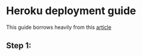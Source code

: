 # Heroku deployment guide

This guide borrows heavily from this [article](https://betterprogramming.pub/how-to-containerize-and-deploy-apps-with-docker-and-heroku-b1c49e5bc070)

## Step 1: 